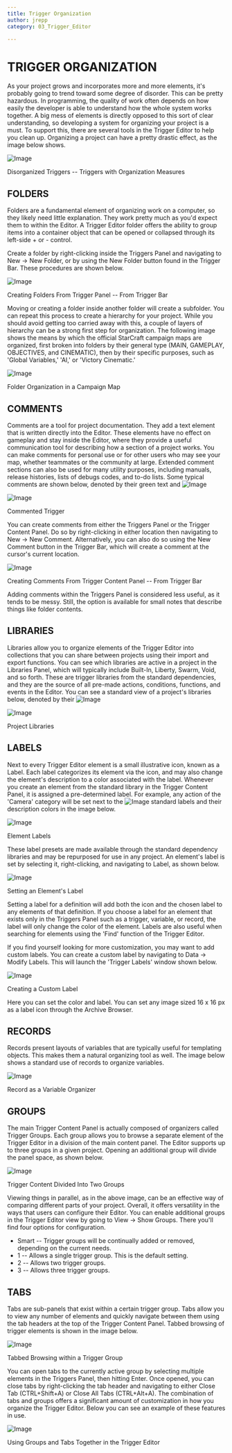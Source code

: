 ```yaml
---
title: Trigger Organization
author: jrepp
category: 03_Trigger_Editor

---
```

TRIGGER ORGANIZATION
====================

As your project grows and incorporates more and more elements, it's
probably going to trend toward some degree of disorder. This can be
pretty hazardous. In programming, the quality of work often depends on
how easily the developer is able to understand how the whole system
works together. A big mess of elements is directly opposed to this sort
of clear understanding, so developing a system for organizing your
project is a must. To support this, there are several tools in the
Trigger Editor to help you clean up. Organizing a project can have a
pretty drastic effect, as the image below shows.

![Image](./resources/052_Trigger_Organization1.png)

Disorganized Triggers -- Triggers with Organization Measures

FOLDERS
-------

Folders are a fundamental element of organizing work on a computer, so
they likely need little explanation. They work pretty much as you'd
expect them to within the Editor. A Trigger Editor folder offers the
ability to group items into a container object that can be opened or
collapsed through its left-side + or - control.

Create a folder by right-clicking inside the Triggers Panel and
navigating to New -\> New Folder, or by using the New Folder button
found in the Trigger Bar. These procedures are shown below.

![Image](./resources/052_Trigger_Organization2.png)

Creating Folders From Trigger Panel -- From Trigger Bar

Moving or creating a folder inside another folder will create a
subfolder. You can repeat this process to create a hierarchy for your
project. While you should avoid getting too carried away with this, a
couple of layers of hierarchy can be a strong first step for
organization. The following image shows the means by which the official
StarCraft campaign maps are organized, first broken into folders by
their general type (MAIN, GAMEPLAY, OBJECTIVES, and CINEMATIC), then by
their specific purposes, such as 'Global Variables,' 'AI,' or 'Victory
Cinematic.'

![Image](./resources/052_Trigger_Organization3.png)

Folder Organization in a Campaign Map

COMMENTS
--------

Comments are a tool for project documentation. They add a text element
that is written directly into the Editor. These elements have no effect
on gameplay and stay inside the Editor, where they provide a useful
communication tool for describing how a section of a project works. You
can make comments for personal use or for other users who may see your
map, whether teammates or the community at large. Extended comment
sections can also be used for many utility purposes, including manuals,
release histories, lists of debugs codes, and to-do lists. Some typical
comments are shown below, denoted by their green text and
![Image](./resources/052_Trigger_Organization9.png)

![Image](./resources/052_Trigger_Organization5.png)

Commented Trigger

You can create comments from either the Triggers Panel or the Trigger
Content Panel. Do so by right-clicking in either location then
navigating to New -\> New Comment. Alternatively, you can also do so
using the New Comment button in the Trigger Bar, which will create a
comment at the cursor's current location.

![Image](./resources/052_Trigger_Organization6.png)

Creating Comments From Trigger Content Panel -- From Trigger Bar

Adding comments within the Triggers Panel is considered less useful, as
it tends to be messy. Still, the option is available for small notes
that describe things like folder contents.

LIBRARIES
---------

Libraries allow you to organize elements of the Trigger Editor into
collections that you can share between projects using their import and
export functions. You can see which libraries are active in a project in
the Libraries Panel, which will typically include Built-In, Liberty,
Swarm, Void, and so forth. These are trigger libraries from the standard
dependencies, and they are the source of all pre-made actions,
conditions, functions, and events in the Editor. You can see a standard
view of a project's libraries below, denoted by their
![Image](./resources/052_Trigger_Organization9.png)

![Image](./resources/052_Trigger_Organization8.png)

Project Libraries

LABELS
------

Next to every Trigger Editor element is a small illustrative icon, known
as a Label. Each label categorizes its element via the icon, and may
also change the element's description to a color associated with the
label. Whenever you create an element from the standard library in the
Trigger Content Panel, it is assigned a pre-determined label. For
example, any action of the 'Camera' category will be set next to the
![Image](./resources/052_Trigger_Organization9.png) standard labels and
their description colors in the image below.

![Image](./resources/052_Trigger_Organization10.png)

Element Labels

These label presets are made available through the standard dependency
libraries and may be repurposed for use in any project. An element's
label is set by selecting it, right-clicking, and navigating to Label,
as shown below.

![Image](./resources/052_Trigger_Organization11.png)

Setting an Element's Label

Setting a label for a definition will add both the icon and the chosen
label to any elements of that definition. If you choose a label for an
element that exists only in the Triggers Panel such as a trigger,
variable, or record, the label will only change the color of the
element. Labels are also useful when searching for elements using the
'Find' function of the Trigger Editor.

If you find yourself looking for more customization, you may want to add
custom labels. You can create a custom label by navigating to Data -\>
Modify Labels. This will launch the 'Trigger Labels' window shown below.

![Image](./resources/052_Trigger_Organization12.png)

Creating a Custom Label

Here you can set the color and label. You can set any image sized 16 x
16 px as a label icon through the Archive Browser.

RECORDS
-------

Records present layouts of variables that are typically useful for
templating objects. This makes them a natural organizing tool as well.
The image below shows a standard use of records to organize variables.

![Image](./resources/052_Trigger_Organization13.png)

Record as a Variable Organizer

GROUPS
------

The main Trigger Content Panel is actually composed of organizers called
Trigger Groups. Each group allows you to browse a separate element of
the Trigger Editor in a division of the main content panel. The Editor
supports up to three groups in a given project. Opening an additional
group will divide the panel space, as shown below.

![Image](./resources/052_Trigger_Organization14.png)

Trigger Content Divided Into Two Groups

Viewing things in parallel, as in the above image, can be an effective
way of comparing different parts of your project. Overall, it offers
versatility in the ways that users can configure their Editor. You can
enable additional groups in the Trigger Editor view by going to View -\>
Show Groups. There you'll find four options for configuration.

-   Smart -- Trigger groups will be continually added or removed,
    depending on the current needs.
-   1 -- Allows a single trigger group. This is the default setting.
-   2 -- Allows two trigger groups.
-   3 -- Allows three trigger groups.

TABS
----

Tabs are sub-panels that exist within a certain trigger group. Tabs
allow you to view any number of elements and quickly navigate between
them using the tab headers at the top of the Trigger Content Panel.
Tabbed browsing of trigger elements is shown in the image below.

![Image](./resources/052_Trigger_Organization15.png)

Tabbed Browsing within a Trigger Group

You can open tabs to the currently active group by selecting multiple
elements in the Triggers Panel, then hitting Enter. Once opened, you can
close tabs by right-clicking the tab header and navigating to either
Close Tab (CTRL+Shift+A) or Close All Tabs (CTRL+Alt+A). The combination
of tabs and groups offers a significant amount of customization in how
you organize the Trigger Editor. Below you can see an example of these
features in use.

![Image](./resources/052_Trigger_Organization16.png)

Using Groups and Tabs Together in the Trigger Editor
